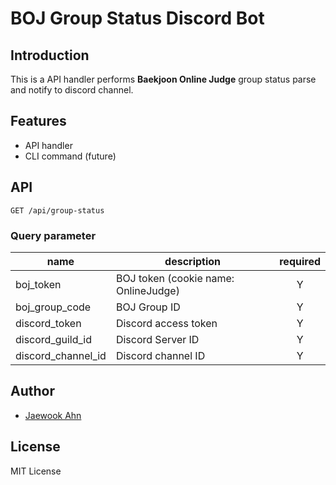 # BOJ Group Status Discord Bot

## Introduction

This is a API handler performs **Baekjoon Online Judge** group status parse and notify to discord channel.

## Features

- API handler
- CLI command (future)

## API

```
GET /api/group-status
```

### Query parameter

| name | description | required |
|---|---|:---:|
| boj_token | BOJ token (cookie name: OnlineJudge) | Y |
| boj_group_code | BOJ Group ID | Y |
| discord_token | Discord access token | Y |
| discord_guild_id | Discord Server ID | Y |
| discord_channel_id | Discord channel ID | Y |

## Author

- [Jaewook Ahn](https://github.com/Jaewoook)

## License

MIT License
